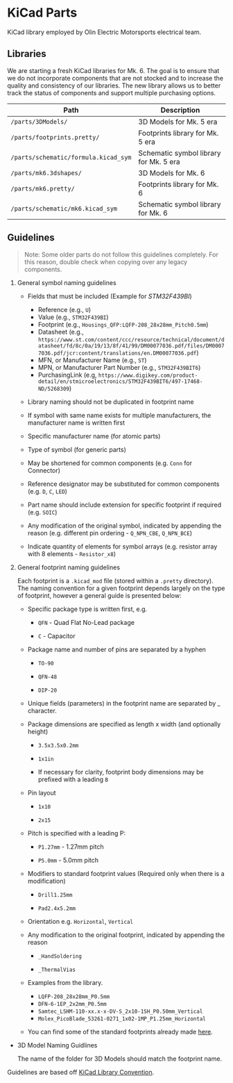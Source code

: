 # KiCad Parts
KiCad library employed by Olin Electric Motorsports electrical team.

## Libraries

We are starting a fresh KiCad libraries for Mk. 6. The goal is to ensure that we do not incorporate components that are not stocked and to increase the quality and consistency of our libraries. The new library allows us to better track the status of components and support multiple purchasing options.

| Path | Description |
| ---- | ----------- |
| `/parts/3DModels/` | 3D Models for Mk. 5 era |
| `/parts/footprints.pretty/` | Footprints library for Mk. 5 era |
| `/parts/schematic/formula.kicad_sym` | Schematic symbol library for Mk. 5 era |
| `/parts/mk6.3dshapes/` | 3D Models for Mk. 6 |
| `/parts/mk6.pretty/` | Footprints library for Mk. 6 |
| `/parts/schematic/mk6.kicad_sym` | Schematic symbol library for Mk. 6|


## Guidelines

> Note: Some older parts do not follow this guidelines completely. For this reason, double check when copying over any legacy components.

1. General symbol naming guidelines

    * Fields that must be included (Example for _STM32F439BI_)
         * Reference (e.g., `U`)
         * Value (e.g., `STM32F439BI`)
         * Footprint (e.g., `Housings_QFP:LQFP-208_28x28mm_Pitch0.5mm`)
         * Datasheet (e.g., `https://www.st.com/content/ccc/resource/technical/document/datasheet/fd/8c/0a/19/13/8f/41/99/DM00077036.pdf/files/DM00077036.pdf/jcr:content/translations/en.DM00077036.pdf`)
         * MFN, or Manufacturer Name (e.g., `ST`)
         * MPN, or Manufacturer Part Number (e.g., `STM32F439BIT6`)
         * PurchasingLink (e.g, `https://www.digikey.com/product-detail/en/stmicroelectronics/STM32F439BIT6/497-17468-ND/5268309`)

    * Library naming should not be duplicated in footprint name

    * If symbol with same name exists for multiple manufacturers, the manufacturer name is written first

    * Specific manufacturer name (for atomic parts)
    
    * Type of symbol (for generic parts)
    
    * May be shortened for common components (e.g. `Conn` for Connector)

    * Reference designator may be substituted for common components (e.g. `D`, `C`, `LED`)

    * Part name should include extension for specific footprint if required (e.g. `SOIC`)

    * Any modification of the original symbol, indicated by appending the reason (e.g. different pin ordering - `Q_NPN_CBE`, `Q_NPN_BCE`)

    * Indicate quantity of elements for symbol arrays (e.g. resistor array with 8 elements - `Resistor_x8`)

2. General footprint naming guidelines

    Each footprint is a `.kicad_mod` file (stored within a `.pretty` directory). The naming convention for a given footprint depends largely on the type of footprint, however a general guide is presented below:

    * Specific package type is written first, e.g.

        * `QFN` - Quad Flat No-Lead package

        * `C` - Capacitor

    * Package name and number of pins are separated by a hyphen

        * `TO-90`

        * `QFN-48`

        * `DIP-20`

    * Unique fields (parameters) in the footprint name are separated by _ character.

    * Package dimensions are specified as length x width (and optionally height)

        * `3.5x3.5x0.2mm`

        * `1x1in`

        * If necessary for clarity, footprint body dimensions may be prefixed with a leading `B`

    * Pin layout

        * `1x10`

        * `2x15`

    * Pitch is specified with a leading P:

        * `P1.27mm` - 1.27mm pitch

        * `P5.0mm` - 5.0mm pitch

    * Modifiers to standard footprint values (Required only when there is a modification)

        * `Drill1.25mm`

        * `Pad2.4x5.2mm`

    * Orientation e.g. `Horizontal`, `Vertical`

    * Any modification to the original footprint, indicated by appending the reason
   
        * `_HandSoldering`

        * `_ThermalVias`

    * Examples from the library.
         * `LQFP-208_28x28mm_P0.5mm`
         * `DFN-6-1EP_2x2mm_P0.5mm`
         * `Samtec_LSHM-110-xx.x-x-DV-S_2x10-1SH_P0.50mm_Vertical`
         * `Molex_PicoBlade_53261-0271_1x02-1MP_P1.25mm_Horizontal`
         
    * You can find some of the standard footprints already made [here](https://github.com/KiCad/kicad-footprints).

* 3D Model Naming Guidlines

    The name of the folder for 3D Models should match the footprint name.

Guidelines are based off [KiCad Library Convention](https://klc.kicad.org/).
